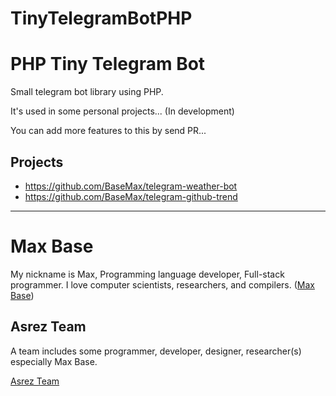 # TinyTelegramBotPHP

# PHP Tiny Telegram Bot

Small telegram bot library using PHP.

It's used in some personal projects... (In development)

You can add more features to this by send PR...

## Projects

- https://github.com/BaseMax/telegram-weather-bot
- https://github.com/BaseMax/telegram-github-trend

---------

# Max Base

My nickname is Max, Programming language developer, Full-stack programmer. I love computer scientists, researchers, and compilers. ([Max Base](https://maxbase.org/))

## Asrez Team

A team includes some programmer, developer, designer, researcher(s) especially Max Base.

[Asrez Team](https://www.asrez.com/)
